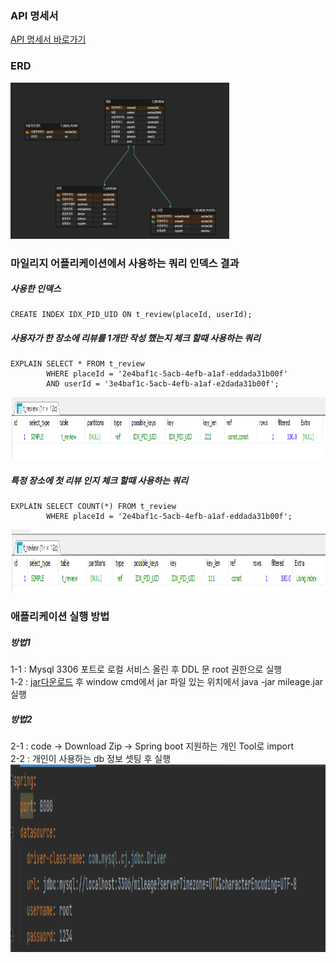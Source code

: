 ### API 명세서

<a href="https://docs.google.com/spreadsheets/d/1VujvfRe92PRWMG7oExuMF7W5kx3e7d5dfiA6ZG9LdUU/edit?usp=sharing" target="_blank">API 명세서 바로가기</a>


### ERD
<img src="/src/main/resources/static/images/erd.png" width="350" height="250">



### 마일리지 어플리케이션에서 사용하는 쿼리 인덱스 결과

##### 사용한 인덱스
```
CREATE INDEX IDX_PID_UID ON t_review(placeId, userId);
```

##### 사용자가 한 장소에 리뷰를 1개만 작성 했는지 체크 할때 사용하는 쿼리
```
EXPLAIN SELECT * FROM t_review     
        WHERE placeId = '2e4baf1c-5acb-4efb-a1af-eddada31b00f'
        AND userId = '3e4baf1c-5acb-4efb-a1af-e2dada31b00f';
```
 
<img src="/src/main/resources/static/images/idx1.png" width="600" height="100">

##### 특정 장소에 첫 리뷰 인지  체크 할때 사용하는 쿼리
```
EXPLAIN SELECT COUNT(*) FROM t_review
		WHERE placeId = '2e4baf1c-5acb-4efb-a1af-eddada31b00f';
```
<img src="/src/main/resources/static/images/idx2.png" width="600" height="100">

### 애플리케이션 실행 방법
##### 방법1
1-1 : Mysql 3306 포트로 로컬 서비스 올린 후 DDL 문 root 권한으로 실행 <br>
1-2 : <a href="">jar다운로드</a> 후 window cmd에서 jar 파일 있는 위치에서 java -jar mileage.jar 실행

##### 방법2
2-1 : code -> Download Zip -> Spring boot 지원하는 개인 Tool로 import <br>
2-2 : 개인이 사용하는 db 정보 셋팅 후 실행
<img src="/src/main/resources/static/images/mysql.png" width="600" height="300">